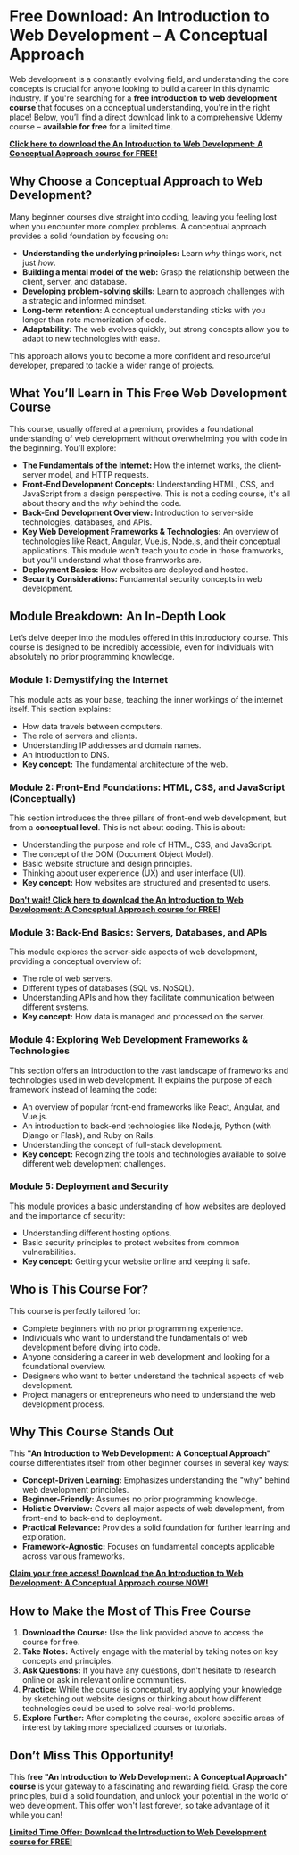 # Free Download: An Introduction to Web Development – A Conceptual Approach

Web development is a constantly evolving field, and understanding the core concepts is crucial for anyone looking to build a career in this dynamic industry. If you're searching for a **free introduction to web development course** that focuses on a conceptual understanding, you're in the right place! Below, you’ll find a direct download link to a comprehensive Udemy course – **available for free** for a limited time.

[**Click here to download the An Introduction to Web Development: A Conceptual Approach course for FREE!**](https://udemywork.com/an-introduction-to-web-development-a-conceptual-approach)

## Why Choose a Conceptual Approach to Web Development?

Many beginner courses dive straight into coding, leaving you feeling lost when you encounter more complex problems. A conceptual approach provides a solid foundation by focusing on:

*   **Understanding the underlying principles:** Learn *why* things work, not just *how*.
*   **Building a mental model of the web:** Grasp the relationship between the client, server, and database.
*   **Developing problem-solving skills:** Learn to approach challenges with a strategic and informed mindset.
*   **Long-term retention:** A conceptual understanding sticks with you longer than rote memorization of code.
*   **Adaptability:** The web evolves quickly, but strong concepts allow you to adapt to new technologies with ease.

This approach allows you to become a more confident and resourceful developer, prepared to tackle a wider range of projects.

## What You’ll Learn in This Free Web Development Course

This course, usually offered at a premium, provides a foundational understanding of web development without overwhelming you with code in the beginning. You'll explore:

*   **The Fundamentals of the Internet:** How the internet works, the client-server model, and HTTP requests.
*   **Front-End Development Concepts:** Understanding HTML, CSS, and JavaScript from a design perspective. This is not a coding course, it's all about theory and the *why* behind the code.
*   **Back-End Development Overview:** Introduction to server-side technologies, databases, and APIs.
*   **Key Web Development Frameworks & Technologies:** An overview of technologies like React, Angular, Vue.js, Node.js, and their conceptual applications. This module won't teach you to code in those framworks, but you'll understand what those framworks are.
*   **Deployment Basics:** How websites are deployed and hosted.
*   **Security Considerations:** Fundamental security concepts in web development.

## Module Breakdown: An In-Depth Look

Let’s delve deeper into the modules offered in this introductory course. This course is designed to be incredibly accessible, even for individuals with absolutely no prior programming knowledge.

### **Module 1: Demystifying the Internet**

This module acts as your base, teaching the inner workings of the internet itself. This section explains:

*   How data travels between computers.
*   The role of servers and clients.
*   Understanding IP addresses and domain names.
*   An introduction to DNS.
*   **Key concept:** The fundamental architecture of the web.

### **Module 2: Front-End Foundations: HTML, CSS, and JavaScript (Conceptually)**

This section introduces the three pillars of front-end web development, but from a **conceptual level**. This is not about coding. This is about:

*   Understanding the purpose and role of HTML, CSS, and JavaScript.
*   The concept of the DOM (Document Object Model).
*   Basic website structure and design principles.
*   Thinking about user experience (UX) and user interface (UI).
*   **Key concept:** How websites are structured and presented to users.

[**Don't wait! Click here to download the An Introduction to Web Development: A Conceptual Approach course for FREE!**](https://udemywork.com/an-introduction-to-web-development-a-conceptual-approach)

### **Module 3: Back-End Basics: Servers, Databases, and APIs**

This module explores the server-side aspects of web development, providing a conceptual overview of:

*   The role of web servers.
*   Different types of databases (SQL vs. NoSQL).
*   Understanding APIs and how they facilitate communication between different systems.
*   **Key concept:** How data is managed and processed on the server.

### **Module 4: Exploring Web Development Frameworks & Technologies**

This section offers an introduction to the vast landscape of frameworks and technologies used in web development. It explains the purpose of each framework instead of learning the code:

*   An overview of popular front-end frameworks like React, Angular, and Vue.js.
*   An introduction to back-end technologies like Node.js, Python (with Django or Flask), and Ruby on Rails.
*   Understanding the concept of full-stack development.
*   **Key concept:** Recognizing the tools and technologies available to solve different web development challenges.

### **Module 5: Deployment and Security**

This module provides a basic understanding of how websites are deployed and the importance of security:

*   Understanding different hosting options.
*   Basic security principles to protect websites from common vulnerabilities.
*   **Key concept:** Getting your website online and keeping it safe.

## Who is This Course For?

This course is perfectly tailored for:

*   Complete beginners with no prior programming experience.
*   Individuals who want to understand the fundamentals of web development before diving into code.
*   Anyone considering a career in web development and looking for a foundational overview.
*   Designers who want to better understand the technical aspects of web development.
*   Project managers or entrepreneurs who need to understand the web development process.

## Why This Course Stands Out

This **"An Introduction to Web Development: A Conceptual Approach"** course differentiates itself from other beginner courses in several key ways:

*   **Concept-Driven Learning:** Emphasizes understanding the "why" behind web development principles.
*   **Beginner-Friendly:** Assumes no prior programming knowledge.
*   **Holistic Overview:** Covers all major aspects of web development, from front-end to back-end to deployment.
*   **Practical Relevance:** Provides a solid foundation for further learning and exploration.
*   **Framework-Agnostic:** Focuses on fundamental concepts applicable across various frameworks.

[**Claim your free access! Download the An Introduction to Web Development: A Conceptual Approach course NOW!**](https://udemywork.com/an-introduction-to-web-development-a-conceptual-approach)

## How to Make the Most of This Free Course

1.  **Download the Course:** Use the link provided above to access the course for free.
2.  **Take Notes:** Actively engage with the material by taking notes on key concepts and principles.
3.  **Ask Questions:** If you have any questions, don't hesitate to research online or ask in relevant online communities.
4.  **Practice:** While the course is conceptual, try applying your knowledge by sketching out website designs or thinking about how different technologies could be used to solve real-world problems.
5.  **Explore Further:** After completing the course, explore specific areas of interest by taking more specialized courses or tutorials.

## Don’t Miss This Opportunity!

This **free "An Introduction to Web Development: A Conceptual Approach" course** is your gateway to a fascinating and rewarding field. Grasp the core principles, build a solid foundation, and unlock your potential in the world of web development. This offer won't last forever, so take advantage of it while you can!

[**Limited Time Offer: Download the Introduction to Web Development course for FREE!**](https://udemywork.com/an-introduction-to-web-development-a-conceptual-approach)
